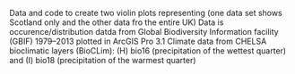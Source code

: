 Data and code to create two violin plots representing (one data set shows Scotland only and the other data fro the entire UK)
Data is occurence/distribution datda from Global Biodiversity Information facility (GBIF) 1979–2013 plotted in ArcGIS Pro 3.1
Climate data from CHELSA bioclimatic layers (BioCLim): (H) bio16 (precipitation of the wettest quarter) and (I) bio18 (precipitation of the warmest quarter)
